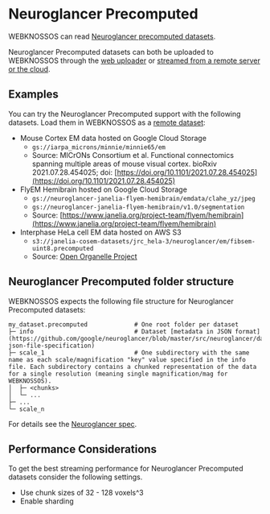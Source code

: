 # Neuroglancer Precomputed

WEBKNOSSOS can read [Neuroglancer precomputed datasets](https://github.com/google/neuroglancer/tree/master/src/neuroglancer/datasource/precomputed).

Neuroglancer Precomputed datasets can both be uploaded to WEBKNOSSOS through the [web uploader](./upload_ui.md) or [streamed from a remote server or the cloud](./streaming.md).

## Examples

You can try the Neuroglancer Precomputed support with the following datasets. Load them in WEBKNOSSOS as a [remote dataset](./streaming.md): 


- Mouse Cortex EM data hosted on Google Cloud Storage
    - `gs://iarpa_microns/minnie/minnie65/em`
    - Source: MICrONs Consortium et al. Functional connectomics spanning multiple areas of mouse visual cortex. bioRxiv 2021.07.28.454025; doi: [https://doi.org/10.1101/2021.07.28.454025](https://doi.org/10.1101/2021.07.28.454025)
- FlyEM Hemibrain hosted on Google Cloud Storage
    - `gs://neuroglancer-janelia-flyem-hemibrain/emdata/clahe_yz/jpeg`
    - `gs://neuroglancer-janelia-flyem-hemibrain/v1.0/segmentation`
    - Source: [https://www.janelia.org/project-team/flyem/hemibrain](https://www.janelia.org/project-team/flyem/hemibrain)
- Interphase HeLa cell EM data hosted on AWS S3
    - `s3://janelia-cosem-datasets/jrc_hela-3/neuroglancer/em/fibsem-uint8.precomputed` 
    - Source: [Open Organelle Project](https://openorganelle.janelia.org/datasets/jrc_hela-3)


## Neuroglancer Precomputed folder structure

WEBKNOSSOS expects the following file structure for Neuroglancer Precomputed datasets:

```
my_dataset.precomputed             # One root folder per dataset
├─ info                            # Dataset [metadata in JSON format](https://github.com/google/neuroglancer/blob/master/src/neuroglancer/datasource/precomputed/volume.md#info-json-file-specification)
├─ scale_1                         # One subdirectory with the same name as each scale/magnification "key" value specified in the info file. Each subdirectory contains a chunked representation of the data for a single resolution (meaning single magnification/mag for WEBKNOSSOS).
│  ├─ <chunks>
│  └─ ...
├─ ...                  
└─ scale_n                  
```

For details see the [Neuroglancer spec](https://github.com/google/neuroglancer/tree/master/src/neuroglancer/datasource/precomputed).

## Performance Considerations
To get the best streaming performance for Neuroglancer Precomputed datasets consider the following settings.

- Use chunk sizes of 32 - 128 voxels^3
- Enable sharding
